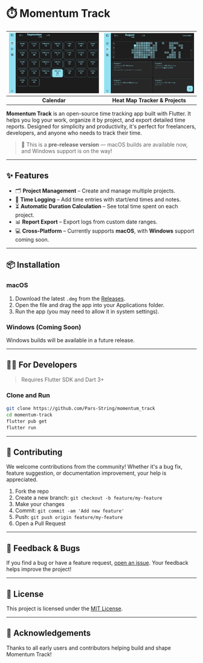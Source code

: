 # ⏱️ Momentum Track

| <img src="https://github.com/Pars-String/momentum_track/blob/main/doc/images/momentum_track_screenshot_calendar.png?raw=true" width='250' alt="calendar" /> | <img src="https://github.com/Pars-String/momentum_track/blob/main/doc/images/momentum_track_screenshot_projects.png?raw=true" width='250' alt="projects" /> |
| :------: | :------: | 
| **Calendar** | **Heat Map Tracker & Projects** |      

**Momentum Track** is an open-source time tracking app built with Flutter. It helps you log your work, organize it by project, and export detailed time reports. Designed for simplicity and productivity, it's perfect for freelancers, developers, and anyone who needs to track their time.

> 🚧 This is a **pre-release version** — macOS builds are available now, and Windows support is on the way!

---

## ✨ Features

- 🗂️ **Project Management** – Create and manage multiple projects.
- 📝 **Time Logging** – Add time entries with start/end times and notes.
- ⏳ **Automatic Duration Calculation** – See total time spent on each project.
- 📊 **Report Export** – Export logs from custom date ranges.
- 💻 **Cross-Platform** – Currently supports **macOS**, with **Windows** support coming soon.

---

## 📦 Installation

### macOS

1. Download the latest `.dmg` from the [Releases](https://github.com/Pars-String/momentum_track/releases).
2. Open the file and drag the app into your Applications folder.
3. Run the app (you may need to allow it in system settings).

### Windows (Coming Soon)

Windows builds will be available in a future release.

---

## 🧑‍💻 For Developers

> Requires Flutter SDK and Dart 3+

### Clone and Run

```bash
git clone https://github.com/Pars-String/momentum_track
cd momentum-track
flutter pub get
flutter run
```

---

## 🤝 Contributing

We welcome contributions from the community! Whether it's a bug fix, feature suggestion, or documentation improvement, your help is appreciated.

1. Fork the repo
2. Create a new branch: `git checkout -b feature/my-feature`
3. Make your changes
4. Commit: `git commit -am 'Add new feature'`
5. Push: `git push origin feature/my-feature`
6. Open a Pull Request

---

## 🧪 Feedback & Bugs

If you find a bug or have a feature request, [open an issue](https://github.com/Pars-String/momentum_track/issues). Your feedback helps improve the project!

---

## 📄 License

This project is licensed under the [MIT License](LICENSE).

---

## 🙏 Acknowledgements

Thanks to all early users and contributors helping build and shape Momentum Track!
